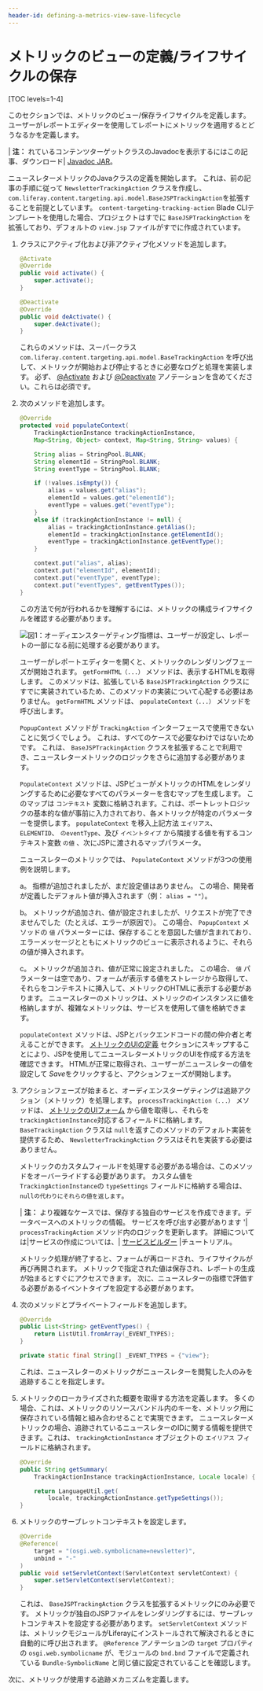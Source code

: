 ```yaml
---
header-id: defining-a-metrics-view-save-lifecycle
---
```


# メトリックのビューの定義/ライフサイクルの保存

[TOC levels=1-4]

このセクションでは、メトリックのビュー/保存ライフサイクルを定義します。ユーザーがレポートエディターを使用してレポートにメトリックを適用するとどうなるかを定義します。

| **注：** れているコンテンツターゲットクラスのJavadocを表示するにはこの記事、ダウンロード| [Javadoc JAR](https://repository.liferay.com/nexus/service/local/artifact/maven/redirect?r=liferay-public-releases&g=com.liferay.content-targeting&a=com.liferay.content.targeting.api&v=5.0.0&e=jar&c=javadoc)。

ニュースレターメトリックのJavaクラスの定義を開始します。 これは、前の記事の手順に従って `NewsletterTrackingAction` クラスを作成し、 `com.liferay.content.targeting.api.model.BaseJSPTrackingAction`を拡張することを前提としています。 `content-targeting-tracking-action` Blade CLIテンプレートを使用した場合、プロジェクトはすでに `BaseJSPTrackingAction` を拡張しており、デフォルトの `view.jsp` ファイルがすでに作成されています。

1.  クラスにアクティブ化および非アクティブ化メソッドを追加します。

    ``` java
    @Activate
    @Override
    public void activate() {
        super.activate();
    }

    @Deactivate
    @Override
    public void deActivate() {
        super.deActivate();
    }
    ```

    これらのメソッドは、スーパークラス `com.liferay.content.targeting.api.model.BaseTrackingAction` を呼び出して、メトリックが開始および停止するときに必要なログと処理を実装します。 必ず、 [@Activate](https://osgi.org/javadoc/r6/cmpn/org/osgi/service/component/annotations/Activate.html) および [@Deactivate](https://osgi.org/javadoc/r6/cmpn/org/osgi/service/component/annotations/Deactivate.html) アノテーションを含めてください。これらは必須です。

2.  次のメソッドを追加します。

    ``` java
    @Override
    protected void populateContext(
        TrackingActionInstance trackingActionInstance,
        Map<String, Object> context, Map<String, String> values) {

        String alias = StringPool.BLANK;
        String elementId = StringPool.BLANK;
        String eventType = StringPool.BLANK;

        if (!values.isEmpty()) {
            alias = values.get("alias");
            elementId = values.get("elementId");
            eventType = values.get("eventType");
        }
        else if (trackingActionInstance != null) {
            alias = trackingActionInstance.getAlias();
            elementId = trackingActionInstance.getElementId();
            eventType = trackingActionInstance.getEventType();
        }

        context.put("alias", alias);
        context.put("elementId", elementId);
        context.put("eventType", eventType);
        context.put("eventTypes", getEventTypes());
    }
    ```

    この方法で何が行われるかを理解するには、メトリックの構成ライフサイクルを確認する必要があります。

    ![図1：オーディエンスターゲティング指標は、ユーザーが設定し、レポートの一部になる前に処理する必要があります。](../../../images-dxp/metric-lifecycle.png)

    ユーザーがレポートエディターを開くと、メトリックのレンダリングフェーズが開始されます。 `getFormHTML（...）` メソッドは、表示するHTMLを取得します。 このメソッドは、拡張している `BaseJSPTrackingAction` クラスにすでに実装されているため、このメソッドの実装について心配する必要はありません。 `getFormHTML` メソッドは、 `populateContext（...）` メソッドを呼び出します。

    `PopupContext` メソッドが `TrackingAction` インターフェースで使用できないことに気づくでしょう。 これは、すべてのケースで必要なわけではないためです。 これは、 `BaseJSPTrackingAction` クラスを拡張することで利用でき、ニュースレターメトリックのロジックをさらに追加する必要があります。

    `PopulateContext` メソッドは、JSPビューがメトリックのHTMLをレンダリングするために必要なすべてのパラメーターを含むマップを生成します。 このマップは `コンテキスト` 変数に格納されます。これは、ポートレットロジックの基本的な値が事前に入力されており、各メトリックが特定のパラメーターを提供します。 `populateContext` を移入上記方法 `エイリアス`、 `ELEMENTID`、 `のeventType`、及び `イベントタイプ` から隣接する値を有するコンテキスト変数 `の値` 、次にJSPに渡されるマップパラメータ。

    ニュースレターのメトリックでは、 `PopulateContext` メソッドが3つの使用例を説明します。

    a。 指標が追加されましたが、まだ設定値はありません。 この場合、開発者が定義したデフォルト値が挿入されます（例： `alias = ""`）。

    b。 メトリックが追加され、値が設定されましたが、リクエストが完了できませんでした（たとえば、エラーが原因で）。 この場合、 `PopupContext` メソッドの `値` パラメーターには、保存することを意図した値が含まれており、エラーメッセージとともにメトリックのビューに表示されるように、それらの値が挿入されます。

    c。 メトリックが追加され、値が正常に設定されました。 この場合、 `値` パラメーターは空であり、フォームが表示する値をストレージから取得して、それらをコンテキストに挿入して、メトリックのHTMLに表示する必要があります。 ニュースレターのメトリックは、メトリックのインスタンスに値を格納しますが、複雑なメトリックは、サービスを使用して値を格納できます。

    `populateContext` メソッドは、JSPとバックエンドコードの間の仲介者と考えることができます。 [メトリックのUIの定義](/docs/7-1/tutorials/-/knowledge_base/t/defining-the-metrics-ui) セクションにスキップすることにより、JSPを使用してニュースレターメトリックのUIを作成する方法を確認できます。 HTMLが正常に取得され、ユーザーがニュースレターの値を設定して *Save*をクリックすると、アクションフェーズが開始します。

3.  アクションフェーズが始まると、オーディエンスターゲティングは追跡アクション（メトリック）を処理します。 `processTrackingAction（...）` メソッドは、 [メトリックのUIフォーム](/docs/7-1/tutorials/-/knowledge_base/t/defining-the-metrics-ui) から値を取得し、それらを `trackingActionInstance`対応するフィールドに格納します。 `BaseTrackingAction` クラスは `null`を返すこのメソッドのデフォルト実装を提供するため、 `NewsletterTrackingAction` クラスはそれを実装する必要はありません。

    メトリックのカスタムフィールドを処理する必要がある場合は、このメソッドをオーバーライドする必要があります。 カスタム値を `TrackingActionInstance`の `typeSettings` フィールドに格納する場合は、 `nullの代わりにそれらの値を返します`。

    | **注：** より複雑なケースでは、保存する独自のサービスを作成できます。データベースへのメトリックの情報。 サービスを呼び出す必要があります '| `processTrackingAction` メソッド内のロジックを更新します。 詳細については|サービスの作成については、| [サービスビルダー](/docs/7-1/tutorials/-/knowledge_base/t/service-builder) |チュートリアル。

    メトリック処理が終了すると、フォームが再ロードされ、ライフサイクルが再び再開されます。 メトリックで指定された値は保存され、レポートの生成が始まるとすぐにアクセスできます。 次に、ニュースレターの指標で評価する必要があるイベントタイプを設定する必要があります。

4.  次のメソッドとプライベートフィールドを追加します。

    ``` java
    @Override
    public List<String> getEventTypes() {
        return ListUtil.fromArray(_EVENT_TYPES);
    }

    private static final String[] _EVENT_TYPES = {"view"};
    ```

    これは、ニュースレターのメトリックがニュースレターを閲覧した人のみを追跡することを指定します。

5.  メトリックのローカライズされた概要を取得する方法を定義します。 多くの場合、これは、メトリックのリソースバンドル内のキーを、メトリック用に保存されている情報と組み合わせることで実現できます。 ニュースレターメトリックの場合、追跡されているニュースレターのIDに関する情報を提供できます。これは、 `trackingActionInstance` オブジェクトの `エイリアス` フィールドに格納されます。

    ``` java
    @Override
    public String getSummary(
        TrackingActionInstance trackingActionInstance, Locale locale) {

        return LanguageUtil.get(
            locale, trackingActionInstance.getTypeSettings());
    }
    ```

6.  メトリックのサーブレットコンテキストを設定します。

    ``` java
    @Override
    @Reference(
        target = "(osgi.web.symbolicname=newsletter)",
        unbind = "-"
    )
    public void setServletContext(ServletContext servletContext) {
        super.setServletContext(servletContext);
    }
    ```

    これは、 `BaseJSPTrackingAction` クラスを拡張するメトリックにのみ必要です。 メトリックが独自のJSPファイルをレンダリングするには、サーブレットコンテキストを設定する必要があります。 `setServletContext` メソッドは、メトリックモジュールがLiferayにインストールされて解決されるときに自動的に呼び出されます。 `@Reference` アノテーションの `target` プロパティの `osgi.web.symbolicname` が、モジュールの `bnd.bnd` ファイルで定義されている `Bundle-SymbolicName` と同じ値に設定されていることを確認します。

次に、メトリックが使用する追跡メカニズムを定義します。
